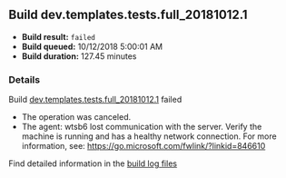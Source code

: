 ## Build dev.templates.tests.full_20181012.1
- **Build result:** `failed`
- **Build queued:** 10/12/2018 5:00:01 AM
- **Build duration:** 127.45 minutes
### Details
Build [dev.templates.tests.full_20181012.1](https://winappstudio.visualstudio.com/web/build.aspx?pcguid=a4ef43be-68ce-4195-a619-079b4d9834c2&builduri=vstfs%3a%2f%2f%2fBuild%2fBuild%2f26391) failed

+ The operation was canceled.
+ The agent: wtsb6 lost communication with the server. Verify the machine is running and has a healthy network connection. For more information, see: https://go.microsoft.com/fwlink/?linkid=846610

Find detailed information in the [build log files](https://uwpctdiags.blob.core.windows.net/buildlogs/dev.templates.tests.full_20181012.1_logs.zip)
